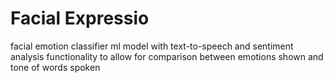 # Facial Expressio 

facial emotion classifier ml model with text-to-speech and sentiment analysis functionality to allow for comparison between emotions shown and tone of words spoken
